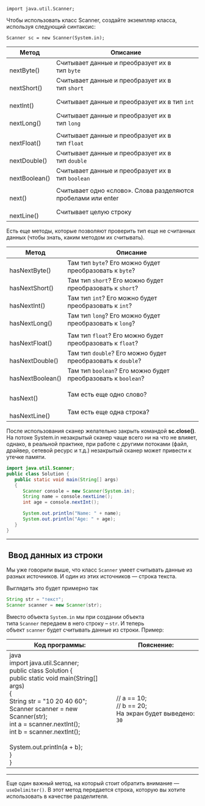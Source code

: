  
```
import java.util.Scanner; 
```

Чтобы использовать класс Scanner, создайте экземпляр класса, используя следующий синтаксис:

```
Scanner sc = new Scanner(System.in);
```


| Метод                 | Описание                                                      |
| --------------------- | ------------------------------------------------------------- |
| <br>nextByte()        | Считывает данные и преобразует их в тип `byte`                |
| <br>nextShort()<br>   | Считывает данные и преобразует их в тип `short`               |
| <br>nextInt()<br>     | Считывает данные и преобразует их в тип `int`                 |
| <br>nextLong()<br>    | Считывает данные и преобразует их в тип `long`                |
|                       |                                                               |
| <br>nextFloat()<br>   | Считывает данные и преобразует их в тип `float`               |
| <br>nextDouble()<br>  | Считывает данные и преобразует их в тип `double`              |
| <br>nextBoolean()<br> | Считывает данные и преобразует их в тип `boolean`             |
|                       |                                                               |
| <br>next()<br>        | Считывает одно «слово». Слова разделяются пробелами или enter |
| <br>nextLine()<br>    | Считывает целую строку                                        |

Есть еще методы, которые позволяют проверить тип еще не считанных данных (чтобы знать, каким методом их считывать).

| Метод                    | Описание                                                      |
| ------------------------ | ------------------------------------------------------------- |
| <br>hasNextByte()<br>    | Там тип `byte`? Его можно будет преобразовать к `byte`?       |
| <br>hasNextShort()<br>   | Там тип `short`? Его можно будет преобразовать к `short`?     |
| <br>hasNextInt()<br>     | Там тип `int`? Его можно будет преобразовать к `int`?         |
| <br>hasNextLong()<br>    | Там тип `long`? Его можно будет преобразовать к `long`?       |
|                          |                                                               |
| <br>hasNextFloat()<br>   | Там тип `float`? Его можно будет преобразовать к `float`?     |
| <br>hasNextDouble()<br>  | Там тип `double`? Его можно будет преобразовать к `double`?   |
| <br>hasNextBoolean()<br> | Там тип `boolean`? Его можно будет преобразовать к `boolean`? |
|                          |                                                               |
| <br>hasNext()<br>        | Там есть еще одно слово?                                      |
| <br>hasNextLine()<br>    | Там есть еще одна строка?                                     |

После использования сканер желательно закрыть командой **sc.close()**. На потоке System.in незакрытый сканер чаще всего ни на что не влияет, однако, в реальной практике, при работе с другими потоками (файл, драйвер, сетевой ресурс и т.д.) незакрытый сканер может привести к утечке памяти.

```java
import java.util.Scanner;
public class Solution {
   public static void main(String[] args)
   {
      Scanner console = new Scanner(System.in);
      String name = console.nextLine();
      int age = console.nextInt();

      System.out.println("Name: " + name);
      System.out.println("Age: " + age);
   }
}
```

---

##  Ввод данных из строки

Мы уже говорили выше, что класс `Scanner` умеет считывать данные из разных источников. И один из этих источников — строка текста.

Выглядеть это будет примерно так

```java
String str = "текст";
Scanner scanner = new Scanner(str);
```

Вместо объекта `System.in` мы при создании объекта типа `Scanner` передаем в него строку – `str`. И теперь объект `scanner` будет считывать данные из строки. Пример:

| Код программы:                                                                                                                                                                                                                                                                                                                       | Пояснение:                                                  |
| ------------------------------------------------------------------------------------------------------------------------------------------------------------------------------------------------------------------------------------------------------------------------------------------------------------------------------------ | ----------------------------------------------------------- |
| java<br>import java.util.Scanner;<br>public class Solution {<br>   public static void main(String[] args)<br>   {<br>      String str = "10 20 40 60";<br>      Scanner scanner = new Scanner(str);<br>      int a = scanner.nextInt();<br>      int b = scanner.nextInt();<br><br>      System.out.println(a + b);<br>   }<br>}<br> | // a == 10;<br>// b == 20;<br>На экран будет выведено: `30` |

---
Еще один важный метод, на который стоит обратить внимание — `useDelimiter()`. В этот метод передается строка, которую вы хотите использовать в качестве разделителя.

